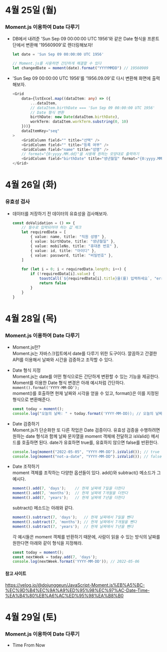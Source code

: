 # 4월 25일 (월)
### Moment.js 이용하여 Date 다루기
- DB에서 내려준 'Sun Sep 09 00:00:00 UTC 1956'와 같은 Date 형식을 프론트단에서 변환해 '19560909'로 렌더링해보자!
    ```ts
    let date = 'Sun Sep 09 00:00:00 UTC 1956'

    // Moment.js를 사용하면 간단하게 해결할 수 있다
    let changedDate = moment(date).format("YYYYMMDD") // 19560909
    ```

- 'Sun Sep 09 00:00:00 UTC 1956'를 '1956.09.09'로 다시 변환해 화면에 출력해보자.
    ```ts
    <Grid
        data={lstExcel.map((dataItem: any) => ({
            ...dataItem,
            // dataItem.birthDate === 'Sun Sep 09 00:00:00 UTC 1956' 
            // Date 형식 변환
            birthDate: new Date(dataItem.birthDate),
            workTerm: dataItem.workTerm.substring(0, 10)
        }))}
        dataItemKey="seq"
    >
        <GridColumn field="" title="선택" />
        <GridColumn field="" title="등록 여부" />
        <GridColumn field="name" title="성명" />
        // format="{0:yyyy.MM.dd}"을 사용해 원하는 모양대로 출력하기
        <GridColumn field="birthDate" title="생년월일" format="{0:yyyy.MM.dd}" />
    </Grid>
    ```

# 4월 26일 (화)
### 유효성 검사
- 데이터를 저장하기 전 데이터의 유효성을 검사해보자.
    ```ts
    const doValidation = () => {
        // 필수로 입력되어야 하는 값 체크
        let requiredData = [
            { value: name, title: "직원 성명" }, 
            { value: birthDate, title: "생년월일" }, 
            { value: mobileNo, title: "휴대폰 번호" }, 
            { value: id, title: "아이디" }, 
            { value: password, title: "비밀번호" }, 
        ]
        
        for (let i = 0; i < requiredData.length; i++) {
            if (!requiredData[i].value) {
                toastCall(`${requiredData[i].title}을(를) 입력하세요`, "error")
                return false
            }
        }
    }
    ```
    
# 4월 28일 (목)
### Moment.js 이용하여 Date 다루기
- Moment.js란?  
    Moment.js는 자바스크립트에서 date를 다루기 위한 도구이다. 깔끔하고 간결한 API를 이용해서 날짜와 시간을 검증하고 조작할 수 있다.  
- Date 형식 지정  
    Moment.js는 date를 어떤 형식으로든 간단하게 변환할 수 있는 기능을 제공한다. Moment를 이용한 Date 형식 변경은 아래 예시처럼 간단하다.   
    `moment().format('YYYY-MM-DD');`  
    moment()를 호출하면 현재 날짜와 시각을 얻을 수 있고, format()은 이를 지정된 형식으로 변환해준다.   
    ```ts
    const today = moment();
    console.log("오늘의 날짜: " + today.format('YYYY-MM-DD)); // 오늘의 날짜: 2022-04-29
    ```
- Date 검증하기  
    Moment.js가 단순화한 또 다른 작업은 Date 검증이다. 유효성 검증을 수행하려면 원하는 date 형식과 함께 날짜 문자열을 moment 객체에 전달하고 isValid() 메서드를 호출하면 된다. date가 유효하면 true를, 유효하지 않으면 false를 반환한다.  
    ```ts
    console.log(moment("2022-05-05", "YYYY-MM-DD").isValid()); // true
    console.log(moment("not-a-date", "YYYY-MM-DD").isValid()); // false
    ```
- Date 조작하기  
    moment 객체를 조작하는 다양한 옵션들이 있다. add()와 subtract() 메소드가 그 예시다.   
    ```ts
    moment().add(7, 'days');    // 현재 날짜에 7일을 더한다
    moment().add(7, 'months');  // 현재 날짜에 7개월을 더한다
    moment().add(7, 'years');   // 현재 날짜에 7년을 더한다
    ```
    subtract() 메소드는 아래와 같다.
    ```ts
    moment().subtract(7, 'days');   // 현재 날짜에서 7일을 뺀다
    moment().subtract(7, 'months'); // 현재 날짜에서 7개월을 뺀다
    moment().subtract(7, 'years');  // 현재 날짜에서 7년을 뺀다
    ```

    각 예시들은 moment 객체를 반환하기 때문에, 사람이 읽을 수 있는 방식의 날짜를 원한다면 아래와 같이 형식을 지정해라.  
    ```ts
    const today = moment();
    const nextWeek = today.add(7, 'days');
    console.log(nextWeek.format('YYYY-MM-DD')); // 2022-05-06
    ```
    
#### 참고 사이트
https://velog.io/@dojunggeun/JavaScript-Moment.js%EB%A5%BC-%EC%9D%B4%EC%9A%A9%ED%95%98%EC%97%AC-Date-Time-%EA%B4%80%EB%A6%AC%ED%95%98%EA%B8%B0

# 4월 29일 (토)
### Moment.js 이용하여 Date 다루기
- Time From Now



